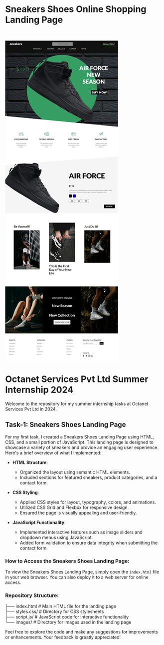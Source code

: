 <h1>Sneakers Shoes Online Shopping Landing Page</h1><br/>

![Sneakers Shoes Online Shopping Landing Page](images/sneakerslandingpage.jpeg)


# Octanet Services Pvt Ltd Summer Internship 2024

Welcome to the repository for my summer internship tasks at Octanet Services Pvt Ltd in 2024.

## Task-1: Sneakers Shoes Landing Page

For my first task, I created a Sneakers Shoes Landing Page using HTML, CSS, and a small portion of JavaScript. This landing page is designed to showcase a variety of sneakers and provide an engaging user experience. Here's a brief overview of what I implemented:

- **HTML Structure**: 
  - Organized the layout using semantic HTML elements.
  - Included sections for featured sneakers, product categories, and a contact form.
  
- **CSS Styling**:
  - Applied CSS styles for layout, typography, colors, and animations.
  - Utilized CSS Grid and Flexbox for responsive design.
  - Ensured the page is visually appealing and user-friendly.

- **JavaScript Functionality**:
  - Implemented interactive features such as image sliders and dropdown menus using JavaScript.
  - Added form validation to ensure data integrity when submitting the contact form.

### How to Access the Sneakers Shoes Landing Page:

To view the Sneakers Shoes Landing Page, simply open the `index.html` file in your web browser. You can also deploy it to a web server for online access.

### Repository Structure:

├── index.html # Main HTML file for the landing page<br/>
├── styles.css/ # Directory for CSS stylesheets<br/>
├── script.js/ # JavaScript code for interactive functionality<br/>
└── images/ # Directory for images used in the landing page<br/>



Feel free to explore the code and make any suggestions for improvements or enhancements. Your feedback is greatly appreciated!